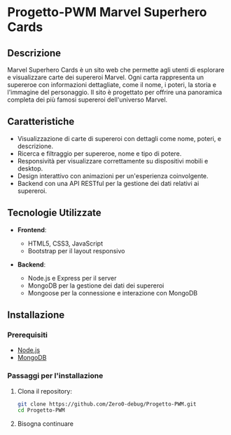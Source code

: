 # Progetto-PWM Marvel Superhero Cards

## Descrizione

Marvel Superhero Cards è un sito web che permette agli utenti di esplorare e visualizzare carte dei supereroi Marvel. Ogni carta rappresenta un supereroe con informazioni dettagliate, come il nome, i poteri, la storia e l'immagine del personaggio. Il sito è progettato per offrire una panoramica completa dei più famosi supereroi dell'universo Marvel.

## Caratteristiche

- Visualizzazione di carte di supereroi con dettagli come nome, poteri, e descrizione.
- Ricerca e filtraggio per supereroe, nome e tipo di potere.
- Responsività per visualizzare correttamente su dispositivi mobili e desktop.
- Design interattivo con animazioni per un'esperienza coinvolgente.
- Backend con una API RESTful per la gestione dei dati relativi ai supereroi.

## Tecnologie Utilizzate

- **Frontend**:
  - HTML5, CSS3, JavaScript
  - Bootstrap per il layout responsivo

- **Backend**:
  - Node.js e Express per il server
  - MongoDB per la gestione dei dati dei supereroi
  - Mongoose per la connessione e interazione con MongoDB

## Installazione

### Prerequisiti

- [Node.js](https://nodejs.org/)
- [MongoDB](https://www.mongodb.com/)

### Passaggi per l'installazione

1. Clona il repository:
   ```bash
   git clone https://github.com/Zero0-debug/Progetto-PWM.git
   cd Progetto-PWM
   ```

2. Bisogna continuare
